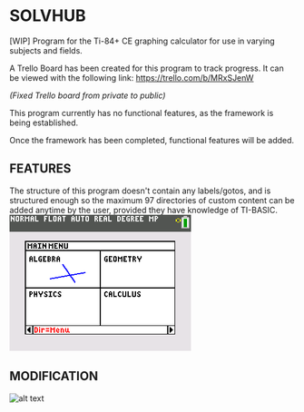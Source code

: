 # SOLVHUB
[WIP] Program for the Ti-84+ CE graphing calculator for use in varying subjects and fields.
 
A Trello Board has been created for this program to track progress.  It can be viewed with the following link:
https://trello.com/b/MRxSJenW

_(Fixed Trello board from private to public)_

This program currently has no functional features, as the framework is being established.

Once the framework has been completed, functional features will be added.

## FEATURES
The structure of this program doesn't contain any labels/gotos, and is structured enough so the maximum 97
directories of custom content can be added anytime by the user, provided they have knowledge of TI-BASIC.
![alt-text](https://github.com/TI-BASIC-Dev/SOLVHUB/blob/master/Images/mainmenu.png?raw=true "SolvHUB Main Menu")

## MODIFICATION
![alt text](https://github.com/TI-BASIC-Dev/SOLVHUB/blob/master/Images/SolvHUB-planning.png?raw=true "SolvHUB Planning Tree")

